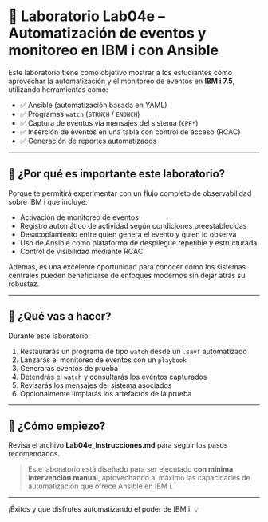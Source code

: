 # 🧪 Laboratorio Lab04e – Automatización de eventos y monitoreo en IBM i con Ansible

Este laboratorio tiene como objetivo mostrar a los estudiantes cómo aprovechar la automatización y el monitoreo de eventos en **IBM i 7.5**, utilizando herramientas como:

- ✅ Ansible (automatización basada en YAML)
- ✅ Programas `watch` (`STRWCH` / `ENDWCH`)
- ✅ Captura de eventos vía mensajes del sistema (`CPF*`)
- ✅ Inserción de eventos en una tabla con control de acceso (RCAC)
- ✅ Generación de reportes automatizados

---

## 🎯 ¿Por qué es importante este laboratorio?

Porque te permitirá experimentar con un flujo completo de observabilidad sobre IBM i que incluye:

- Activación de monitoreo de eventos
- Registro automático de actividad según condiciones preestablecidas
- Desacoplamiento entre quien genera el evento y quien lo observa
- Uso de Ansible como plataforma de despliegue repetible y estructurada
- Control de visibilidad mediante RCAC

Además, es una excelente oportunidad para conocer cómo los sistemas centrales pueden beneficiarse de enfoques modernos sin dejar atrás su robustez.

---

## 🚀 ¿Qué vas a hacer?

Durante este laboratorio:

1. Restaurarás un programa de tipo `watch` desde un `.savf` automatizado
2. Lanzarás el monitoreo de eventos con un `playbook`
3. Generarás eventos de prueba
4. Detendrás el `watch` y consultarás los eventos capturados
5. Revisarás los mensajes del sistema asociados
6. Opcionalmente limpiarás los artefactos de la prueba

---

## 📘 ¿Cómo empiezo?

Revisa el archivo **Lab04e_Instrucciones.md** para seguir los pasos recomendados.

> Este laboratorio está diseñado para ser ejecutado **con mínima intervención manual**, aprovechando al máximo las capacidades de automatización que ofrece Ansible en IBM i.

---

¡Éxitos y que disfrutes automatizando el poder de IBM i! 💡

